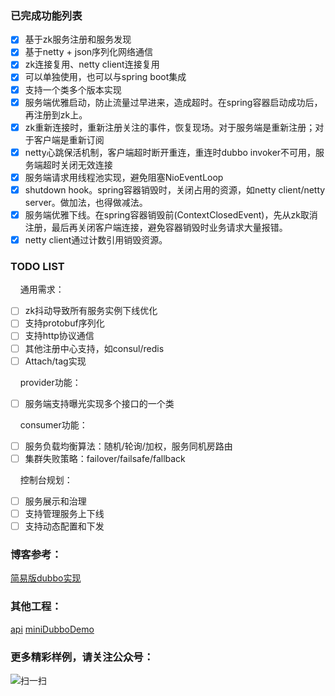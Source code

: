 ### 已完成功能列表
- [x] 基于zk服务注册和服务发现
- [x] 基于netty + json序列化网络通信
- [x] zk连接复用、netty client连接复用
- [x] 可以单独使用，也可以与spring boot集成
- [x] 支持一个类多个版本实现
- [x] 服务端优雅启动，防止流量过早进来，造成超时。在spring容器启动成功后，再注册到zk上。
- [x] zk重新连接时，重新注册关注的事件，恢复现场。对于服务端是重新注册；对于客户端是重新订阅
- [x] netty心跳保活机制，客户端超时断开重连，重连时dubbo invoker不可用，服务端超时关闭无效连接
- [x] 服务端请求用线程池实现，避免阻塞NioEventLoop
- [x] shutdown hook。spring容器销毁时，关闭占用的资源，如netty client/netty server。做加法，也得做减法。
- [x] 服务端优雅下线。在spring容器销毁前(ContextClosedEvent)，先从zk取消注册，最后再关闭客户端连接，避免容器销毁时业务请求大量报错。
- [x] netty client通过计数引用销毁资源。

### TODO LIST
&nbsp;&nbsp;&nbsp;&nbsp;通用需求：
- [ ] zk抖动导致所有服务实例下线优化
- [ ] 支持protobuf序列化
- [ ] 支持http协议通信
- [ ] 其他注册中心支持，如consul/redis
- [ ] Attach/tag实现

&nbsp;&nbsp;&nbsp;&nbsp;provider功能：
- [ ] 服务端支持曝光实现多个接口的一个类

&nbsp;&nbsp;&nbsp;&nbsp;consumer功能：
- [ ] 服务负载均衡算法：随机/轮询/加权，服务同机房路由
- [ ] 集群失败策略：failover/failsafe/fallback

&nbsp;&nbsp;&nbsp;&nbsp;控制台规划：
- [ ] 服务展示和治理
- [ ] 支持管理服务上下线
- [ ] 支持动态配置和下发

### 博客参考：
[简易版dubbo实现](https://blog.csdn.net/ac_dao_di/article/details/121445493)

### 其他工程：
[api](https://github.com/jessin20161124/api)
[miniDubboDemo](https://github.com/jessin20161124/miniDubboDemo)

### 更多精彩样例，请关注公众号：
![扫一扫](https://img-blog.csdnimg.cn/e021faa547534e0080356b65d995b6f8.png?x-oss-process=image/watermark,type_ZHJvaWRzYW5zZmFsbGJhY2s,shadow_50,text_Q1NETiBAYWNfZGFvX2Rp,size_20,color_FFFFFF,t_70,g_se,x_16#pic_center)


